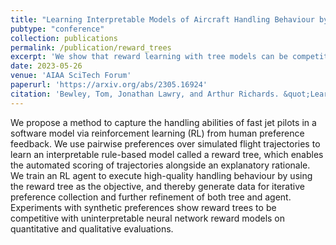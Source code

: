 ```yaml
---
title: "Learning Interpretable Models of Aircraft Handling Behaviour by Reinforcement Learning from Human Feedback"
pubtype: "conference"
collection: publications
permalink: /publication/reward_trees
excerpt: 'We show that reward learning with tree models can be competitive with neural networks in an aircraft handling domain, and demonstrate some of its interpretability benefits.'
date: 2023-05-26
venue: 'AIAA SciTech Forum'
paperurl: 'https://arxiv.org/abs/2305.16924'
citation: 'Bewley, Tom, Jonathan Lawry, and Arthur Richards. &quot;Learning Interpretable Models of Aircraft Handling Behaviour by Reinforcement Learning from Human Feedback&quot; <i>AIAA SciTech Forum</i>. 2023.'
---
```

We propose a method to capture the handling abilities of fast jet pilots in a software model via reinforcement learning (RL) from human preference feedback. We use pairwise preferences over simulated flight trajectories to learn an interpretable rule-based model called a reward tree, which enables the automated scoring of trajectories alongside an explanatory rationale. We train an RL agent to execute high-quality handling behaviour by using the reward tree as the objective, and thereby generate data for iterative preference collection and further refinement of both tree and agent. Experiments with synthetic preferences show reward trees to be competitive with uninterpretable neural network reward models on quantitative and qualitative evaluations.
